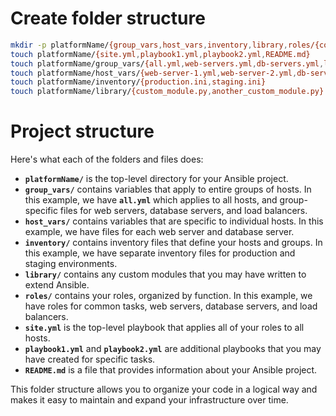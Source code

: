 # Create folder structure
```bash
mkdir -p platformName/{group_vars,host_vars,inventory,library,roles/{common,web,db,load-balancer}}
touch platformName/{site.yml,playbook1.yml,playbook2.yml,README.md}
touch platformName/group_vars/{all.yml,web-servers.yml,db-servers.yml,load-balancers.yml}
touch platformName/host_vars/{web-server-1.yml,web-server-2.yml,db-server-1.yml,db-server-2.yml}
touch platformName/inventory/{production.ini,staging.ini}
touch platformName/library/{custom_module.py,another_custom_module.py}
```

# Project structure

Here's what each of the folders and files does:

- **`platformName/`** is the top-level directory for your Ansible project.
- **`group_vars/`** contains variables that apply to entire groups of hosts. In this example, we have **`all.yml`** which applies to all hosts, and group-specific files for web servers, database servers, and load balancers.
- **`host_vars/`** contains variables that are specific to individual hosts. In this example, we have files for each web server and database server.
- **`inventory/`** contains inventory files that define your hosts and groups. In this example, we have separate inventory files for production and staging environments.
- **`library/`** contains any custom modules that you may have written to extend Ansible.
- **`roles/`** contains your roles, organized by function. In this example, we have roles for common tasks, web servers, database servers, and load balancers.
- **`site.yml`** is the top-level playbook that applies all of your roles to all hosts.
- **`playbook1.yml`** and **`playbook2.yml`** are additional playbooks that you may have created for specific tasks.
- **`README.md`** is a file that provides information about your Ansible project.

This folder structure allows you to organize your code in a logical way and makes it easy to maintain and expand your infrastructure over time.